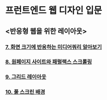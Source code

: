 # 프런트엔드 웹 디자인 입문

## <반응형 웹을 위한 레이아웃>

### [7. 화면 크기에 반응하는 미디어쿼리 알아보기](https://github.com/CaesiumY/frontend-web-design-forBeginners/tree/master/07)

### [8. 원페이지 사이트와 패럴랙스 스크롤링](https://github.com/CaesiumY/frontend-web-design-forBeginners/tree/master/08)

### [9. 그리드 레이아웃](https://github.com/CaesiumY/frontend-web-design-forBeginners/tree/master/09)

### [10. 풀 스크린 배경](https://github.com/CaesiumY/frontend-web-design-forBeginners/tree/master/10)
